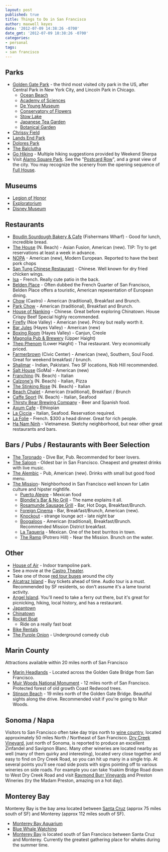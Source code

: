 ```yaml
---
layout: post
published: true
title: Things to Do in San Francisco
author: maxwell keyes
date: '2012-07-09 14:38:26 -0700'
date_gmt: '2012-07-09 18:38:26 -0700'
categories:
- personal
tags:
- san francisco
---
```


## Parks

* [Golden Gate Park](http://en.wikipedia.org/wiki/Golden_Gate_Park) - the third
most visited city park in the US, after Central Park in New York City, and
Lincoln Park in Chicago.
  * [Ocean
    Beach](http://en.wikipedia.org/wiki/Ocean_Beach,_San_Francisco,_California)
  * [Academy of Sciences](http://www.calacademy.org/)
  * [De Young Museum](http://deyoung.famsf.org/)
  * [Conservatory of Flowers](http://www.conservatoryofflowers.org/)
  * [Stow Lake](http://www.stowlakeboathouse.com/)
  * [Japanese Tea
    Garden](http://www.yelp.com/biz/japanese-tea-garden-san-francisco)
  * [Botanical
    Garden](http://en.wikipedia.org/wiki/San_Francisco_Botanical_Garden)
* [Chrissy
  Field](http://www.parksconservancy.org/visit/park-sites/crissy-field.html)
* [Lands End Park](http://en.wikipedia.org/wiki/Lands_End,_San_Francisco)
* [Dolores Park](http://en.wikipedia.org/wiki/Dolores_Park)
* [The Balclutha](http://en.wikipedia.org/wiki/Balclutha_(1886))
* [Go Hiking](http://www.weekendsherpa.com/activities/hike/san-francisco/) -
Multiple hiking suggestions provided by Weekend Sherpa
* Visit [Alamo Square
Park](http://en.wikipedia.org/wiki/Alamo_Square,_San_Francisco). See the
"[Postcard
Row](http://en.wikipedia.org/wiki/Painted_ladies#San_Francisco.27s_Painted_Ladies)",
and a great view of the city. You may recognize the scenery from the opening
sequence of [Full House](http://en.wikipedia.org/wiki/Full_House).

## Museums

* [Legion of Honor](http://legionofhonor.famsf.org/)
* [Exploratorium](http://en.wikipedia.org/wiki/Exploratorium)
* [Disney Museum](http://en.wikipedia.org/wiki/The_Walt_Disney_Family_Museum)

## Restaurants

* [Boudin Sourdough Bakery &amp;
Cafe](http://www.yelp.com/biz/boudin-sourdough-bakery-and-cafe-san-francisco-17)
(Fishermans Wharf) - Good for lunch, incredible bread.
* [The House](http://www.yelp.com/biz/the-house-san-francisco) (N. Beach) -
Asian Fusion, American (new). TIP: Try to get reservations at least a week in
advance.
* [NOPA](http://www.yelp.com/biz/nopa-san-francisco) - American (new), Modern
European. Reported to have the best pork chops
* [San Tung Chinese
Restaurant](http://www.yelp.com/biz/san-tung-chinese-restaurant-san-francisco) -
Chinese. Well known for dry fried chicken wings.
* [Isa](http://www.yelp.com/biz/isa-san-francisco) - French. Really cute patio
  in the back.
* [Belden Place](http://www.belden-place.com/) - Often dubbed the French Quarter
of San Francisco, Belden Place offers a touristic, American repesentation of
European dining.
* [Chow](http://www.yelp.com/biz/chow-san-francisco) (Castro) - American
  (traditional), Breakfast and Brunch.
* [Park Chow](http://www.yelp.com/biz/park-chow-san-francisco) - American
  (traditional), Breakfast and Brunch.
* [House of Nanking](http://www.yelp.com/biz/house-of-nanking-san-francisco) -
Chinese. Great before exploring Chinatown. House Crispy Beef Special highly
recommended.
* [Firefly](http://www.yelp.com/biz/firefly-san-francisco) (Noe Valley) -
  American (new). Pricey but really worth it.
* [Bar Jules](http://www.yelp.com/biz/bar-jules-san-francisco) (Hayes Valley) -
  American (new)
* [Boxing Room](http://www.yelp.com/biz/boxing-room-san-francisco) (Hayes
  Valley) - Canjun, Creole
* [Magnolia Pub &
  Brewery](http://www.yelp.com/biz/magnolia-pub-and-brewery-san-francisco)
  (Upper Haight)
* [Thep
Phenom](http://www.yelp.com/biz/thep-phanom-thai-restaurant-san-francisco)
(Lower Haight) - Thai restaurant. Very economically priced.
* [Farmerbrown](http://www.yelp.com/biz/farmerbrown-san-francisco-2) (Civic
Center) - American (new), Southern, Soul Food. Great for weekend breakfast /
brunch.
* [Shalimar](http://www.yelp.com/biz/shalimar-san-francisco-2) - Indian,
Pakistani. Two SF locations, Nob Hill recommended.
* [Salt House](http://www.yelp.com/biz/salt-house-san-francisco) (SoMa) -
  American (new)
* [Franchino](http://www.yelp.com/biz/franchino-san-francisco) (N. Beach) -
  Italian
* [Calzone's](http://www.yelp.com/biz/calzones-pizza-cucina-san-francisco) (N.
  Beach) - Italian, Pizza
* [The Stinking Rose](http://www.yelp.com/biz/the-stinking-rose-san-francisco)
  (N. Beach) - Italian
* [Beach Chalet](http://www.yelp.com/biz/beach-chalet-san-francisco) - American
  (traditional), Breakfast / Brunch
* [Caffe Sport](http://www.yelp.com/biz/caffe-sport-san-francisco) (N. Beach) -
  Italian, Seafood
* [Thirsty Bear Brewing
Company](http://www.yelp.com/biz/thirsty-bear-brewing-company-san-francisco) -
Beer and Spanish food.
* [Axum Cafe](http://www.yelp.com/biz/axum-cafe-san-francisco) - Ethiopian
* [La Ciccia](http://www.yelp.com/biz/la-ciccia-san-francisco) - Italian,
  Seafood. Reservation required.
* [La Folie](http://www.yelp.com/biz/la-folie-san-francisco) - French. $300 a
  head dinner. Great for rich people.
* [Ha Nam Ninh](http://www.yelp.com/biz/ha-nam-ninh-san-francisco-2) -
Vietnamese. Sketchy neighborhood, but near other great restaurants and bars.

## Bars / Pubs / Restaurants with Beer Selection

* [The Toronado](http://www.yelp.com/biz/toronado-san-francisco) - Dive Bar,
  Pub. Recommended for beer lovers.
* [The Saloon](http://en.wikipedia.org/wiki/The_Saloon) - Oldest bar in San
Francisco. Cheapest and greatest drinks with live music.
* [The Alembic](http://www.yelp.com/biz/the-alembic-san-francisco) - Pub,
American (new). Drinks with small but good food menu.
* [The Mission](http://en.wikipedia.org/wiki/Mission_District,_San_Francisco)-
Neighborhood in San Francisco well known for Latin culture and hipster
nightlife.
  * [Puerto Alegre](http://www.yelp.com/biz/puerto-alegre-san-francisco) -
    Mexican food
  * [Blondie's Bar &amp; No
  Grill](http://www.yelp.com/biz/blondies-bar-and-no-grill-san-francisco) - The
  name explains it all.
  * [Rosamunde Sausage
  Grill](http://www.yelp.com/biz/rosamunde-sausage-grill-san-francisco-2) - Bar,
  Hot Dogs, Breakfast/Brunch.
  * [Foreign Cinema](http://www.yelp.com/biz/foreign-cinema-san-francisco) -
    Bar, Breakfast/Brunch, American (new).
  * [Knockout](http://www.yelp.com/biz/knockout-san-francisco) - strange lounge
    act - late night bar
  * [Boogaloos](http://www.yelp.com/biz/boogaloos-san-francisco) - American
  (traditional), Breakfast/Brunch. Recommended Mission District breakfast.
  * [La Taqueria](http://www.yelp.com/biz/la-taqueria-san-francisco-2) -
    Mexican. One of the best burritos in town.
  * [The Ramp](http://www.yelp.com/biz/the-ramp-san-francisco) (Potrero Hill) -
    Near the Mission. Brunch on the water.

## Other

* [House of Air](http://www.houseofair.com/) - Indoor trampoline park.
* See a movie at the [Castro
  Theater](http://en.wikipedia.org/wiki/Castro_Theatre).
* Take one of those [red tour buses](http://bit.ly/NjHhWc) around the city
* [Alcatraz Island](http://en.wikipedia.org/wiki/Alcatraz_Island) - Buy tickets
ahead of time. Audio tour is a must. Recommended by SF residents, so don't
assume it's a lame tourist activity.
* [Angel Island](http://en.wikipedia.org/wiki/Angel_Island_(California)). You'll
need to take a ferry out there, but it's great for picnicking, hiking, local
history, and has a restaurant.
* [Japantown](http://en.wikipedia.org/wiki/Japantown,_San_Francisco)
* [Chinatown](http://en.wikipedia.org/wiki/Chinatown,_San_Francisco)
* [Rocket Boat](http://www.yelp.com/biz/rocket-boat-san-francisco-san-francisco)
  * Ride on a really fast boat
* [Bike
  Rentals](http://www.yelp.com/biz/san-francisco-bicycle-rentals-san-francisco)
* [The Purple Onion](http://www.yelp.com/biz/the-purple-onion-san-francisco) -
  Underground comedy club

## Marin County

Attractions available within 20 miles north of San Francisco

* [Marin Headlands](http://en.wikipedia.org/wiki/Marin_Headlands) - Located
across the Golden Gate Bridge from San Francisco.
* [Muir Woods National
Monument](http://en.wikipedia.org/wiki/Muir_Woods_National_Monument) - 12 miles
north of San Francisco. Protected forest of old growth Coast Redwood trees.
* [Stinson Beach](http://en.wikipedia.org/wiki/Stinson_Beach,_California) - 19
miles north of the Golden Gate Bridge. Beautiful sights along the drive.
Recommended visit if you're going to Muir Woods.

## Sonoma / Napa

Visitors to San Francisco often take day trips north to [wine
country](http://en.wikipedia.org/wiki/Wine_Country_(California)), located
approximately 50 miles North / Northeast of San Francisco. [Dry Creek
Vineyard](http://www.drycreekvineyard.com/), just north of Sonoma, is reported
to produce an excellent Zinfandel and Savignon Blanc. Many other wineries are
located nearby as well (many of them quirky and interesting), located very close
together and easy to find on Dry Creek Road, so you can hit up many in a single
trip. At several points you'll see road side posts with signs pointing off to
various wineries on side roads. For example you can take Yoakim Bridge Road down
to West Dry Creek Road and visit [Raymond Burr
Vineyards](http://www.raymondburrvineyards.com/VisitUs-i-12-12.html) and Preston
Wineries (try the Madam Preston, amazing on a hot day).

## Monterey Bay

Monterey Bay is the bay area located between [Santa
Cruz](http://en.wikipedia.org/wiki/Santa_Cruz,_California) (approx 75 miles
south of SF) and Monterey (approx 112 miles south of SF).

* [Monterey Bay Aquarium](ttp://en.wikipedia.org/wiki/Monterey_Bay_Aquarium)
* [Blue Whale
Watching](http://www.grindtv.com/outdoor/blog/34084/blue+whale+gathering+off+monterey+nothing+short+of+spectacular/)
* [Monterey Bay](http://en.wikipedia.org/wiki/Monterey_Bay) is located south of
San Francisco between Santa Cruz and Monterey. Currently the greatest gathering
place for whales during the summer time.
